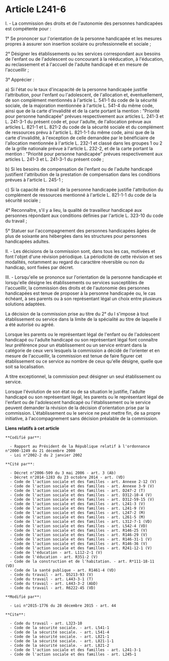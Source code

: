 # Article L241-6

I. - La commission des droits et de l'autonomie des personnes handicapées est compétente pour :

1° Se prononcer sur l'orientation de la personne handicapée et les mesures propres à assurer son insertion scolaire ou
professionnelle et sociale ;

2° Désigner les établissements ou les services correspondant aux besoins de l'enfant ou de l'adolescent ou concourant à la
rééducation, à l'éducation, au reclassement et à l'accueil de l'adulte handicapé et en mesure de l'accueillir ;

3° Apprécier :

a) Si l'état ou le taux d'incapacité de la personne handicapée justifie l'attribution, pour l'enfant ou l'adolescent, de
l'allocation et, éventuellement, de son complément mentionnés à l'article L. 541-1 du code de la sécurité sociale, de la
majoration mentionnée à l'article L. 541-4 du même code, ainsi que de la carte d'invalidité et de la carte portant la
mention : "Priorité pour personne handicapée" prévues respectivement aux articles L. 241-3 et L. 241-3-1 du présent code et,
pour l'adulte, de l'allocation prévue aux articles L. 821-1 et L. 821-2 du code de la sécurité sociale et du complément de
ressources prévu à l'article L. 821-1-1 du même code, ainsi que de la carte d'invalidité, à l'exception de celle demandée par
le bénéficiaire de l'allocation mentionnée à l'article L. 232-1 et classé dans les groupes 1 ou 2 de la grille nationale
prévue à l'article L. 232-2, et de la carte portant la mention : "Priorité pour personne handicapée" prévues respectivement
aux articles L. 241-3 et L. 241-3-1 du présent code ;

b) Si les besoins de compensation de l'enfant ou de l'adulte handicapé justifient l'attribution de la prestation de
compensation dans les conditions prévues à l'article L. 245-1 ;

c) Si la capacité de travail de la personne handicapée justifie l'attribution du complément de ressources mentionné à
l'article L. 821-1-1 du code de la sécurité sociale ;

4° Reconnaître, s'il y a lieu, la qualité de travailleur handicapé aux personnes répondant aux conditions définies par
l'article L. 323-10 du code du travail ;

5° Statuer sur l'accompagnement des personnes handicapées âgées de plus de soixante ans hébergées dans les structures pour
personnes handicapées adultes.

II. - Les décisions de la commission sont, dans tous les cas, motivées et font l'objet d'une révision périodique. La
périodicité de cette révision et ses modalités, notamment au regard du caractère réversible ou non du handicap, sont fixées
par décret.

III. - Lorsqu'elle se prononce sur l'orientation de la personne handicapée et lorsqu'elle désigne les établissements ou
services susceptibles de l'accueillir, la commission des droits et de l'autonomie des personnes handicapées est tenue de
proposer à la personne handicapée ou, le cas échéant, à ses parents ou à son représentant légal un choix entre plusieurs
solutions adaptées.

La décision de la commission prise au titre du 2° du I s'impose à tout établissement ou service dans la limite de la
spécialité au titre de laquelle il a été autorisé ou agréé.

Lorsque les parents ou le représentant légal de l'enfant ou de l'adolescent handicapé ou l'adulte handicapé ou son
représentant légal font connaître leur préférence pour un établissement ou un service entrant dans la catégorie de ceux vers
lesquels la commission a décidé de l'orienter et en mesure de l'accueillir, la commission est tenue de faire figurer cet
établissement ou ce service au nombre de ceux qu'elle désigne, quelle que soit sa localisation.

A titre exceptionnel, la commission peut désigner un seul établissement ou service.

Lorsque l'évolution de son état ou de sa situation le justifie, l'adulte handicapé ou son représentant légal, les parents ou
le représentant légal de l'enfant ou de l'adolescent handicapé ou l'établissement ou le service peuvent demander la révision
de la décision d'orientation prise par la commission. L'établissement ou le service ne peut mettre fin, de sa propre
initiative, à l'accompagnement sans décision préalable de la commission.

**Liens relatifs à cet article**

	**Codifié par**:

	  - Rapport au Président de la République relatif à l'ordonnance n°2000-1249 du 21 décembre 2000
	  - Loi n°2002-2 du 2 janvier 2002

	**Cité par**:

	  - Décret n°2006-509 du 3 mai 2006 - art. 3 (Ab)
	  - Décret n°2014-1283 du 23 octobre 2014 - art. (VD)
	  - Code de l'action sociale et des familles - art. Annexe 2-12 (V)
	  - Code de l'action sociale et des familles - art. Annexe 3-9 (V)
	  - Code de l'action sociale et des familles - art. D247-2 (T)
	  - Code de l'action sociale et des familles - art. D312-10-4 (V)
	  - Code de l'action sociale et des familles - art. D312-59-15 (V)
	  - Code de l'action sociale et des familles - art. L241-3 (V)
	  - Code de l'action sociale et des familles - art. L241-9 (V)
	  - Code de l'action sociale et des familles - art. L247-2 (M)
	  - Code de l'action sociale et des familles - art. L261-5 (M)
	  - Code de l'action sociale et des familles - art. L312-7-1 (VD)
	  - Code de l'action sociale et des familles - art. L542-4 (VD)
	  - Code de l'action sociale et des familles - art. R146-25 (V)
	  - Code de l'action sociale et des familles - art. R146-29 (V)
	  - Code de l'action sociale et des familles - art. R146-31-1 (V)
	  - Code de l'action sociale et des familles - art. R146-36 (V)
	  - Code de l'action sociale et des familles - art. R241-12-1 (V)
	  - Code de l'éducation - art. L112-2-1 (V)
	  - Code de l'éducation - art. R351-2 (V)
	  - Code de la construction et de l'habitation. - art. R*111-18-11 (VD)
	  - Code de la santé publique - art. R1461-4 (VD)
	  - Code du travail - art. D5213-93 (V)
	  - Code du travail - art. L443-3-1 (T)
	  - Code du travail - art. L443-3-2 (AbD)
	  - Code du travail - art. R6222-45 (VD)

	**Modifié par**:

	  - Loi n°2015-1776 du 28 décembre 2015 - art. 44

	**Cite**:

	  - Code du travail - art. L323-10
	  - Code de la sécurité sociale. - art. L541-1
	  - Code de la sécurité sociale. - art. L541-4
	  - Code de la sécurité sociale. - art. L821-1
	  - Code de la sécurité sociale. - art. L821-1-1
	  - Code de la sécurité sociale. - art. L821-2
	  - Code de l'action sociale et des familles - art. L241-3-1
	  - Code de l'action sociale et des familles - art. L245-1
